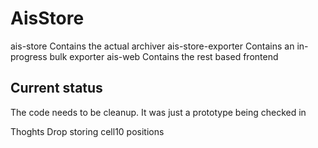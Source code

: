 AisStore
========
ais-store            Contains the actual archiver
ais-store-exporter   Contains an in-progress bulk exporter
ais-web              Contains the rest based frontend

Current status
---------------
The code needs to be cleanup. It was just a prototype being checked in


Thoghts
Drop storing cell10 positions